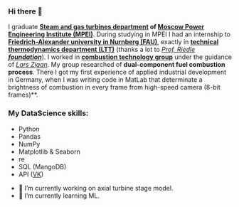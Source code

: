 ### Hi there 👋

I graduate **[Steam and gas turbines department](https://mpei.ru/lang/en/structure/Power_Machinery_and_Mechanics/sgt/Pages/default.aspx) of [Moscow Power Engineering Institute (MPEI)](https://mpei.ru/lang/en/Pages/default.aspx)**. During studying in MPEI I had an internship to **[Friedrich-Alexander university in Nurnberg (FAU)](https://www.fau.eu/)**, exactly in **[technical thermodynamics department (LTT)](https://www.ltt.tf.fau.de/)** (thanks a lot to *[Prof. Riedle](https://www.ltt.tf.fau.de/person/klaus-riedle/) **[foundation](https://mpei.ru/internationalactivities/international_programs_for_students_MPEI/Pages/Ridle.aspx)***). I worked in **[combustion technology group](https://www.ltt.tf.fau.de/forschung/arbeitsgruppen/verbrennungstechnik/)** under the guidance of *[Lars Zigan](https://www.ltt.tf.fau.de/person/lars-zigan/)*. My group researched of **dual-component fuel combustion process**. There I got my first experience of applied industrial development in Germany, when I was writing code in MatLab that determinate a brightness of combustion in every frame from high-speed camera (8-bit frames)**.

### My DataScience skills:

* Python
* Pandas
* NumPy
* Matplotlib & Seaborn
* re
* SQL (MangoDB)
* API ([VK](https://vk.com/))

- 🔭 I’m currently working on axial turbine stage model.
- 🌱 I’m currently learning ML.

<!--
**BreeZ27/BreeZ27** is a ✨ _special_ ✨ repository because its `README.md` (this file) appears on your GitHub profile.

Here are some ideas to get you started:

- 🔭 I’m currently working on ...
- 🌱 I’m currently learning ...
- 👯 I’m looking to collaborate on ...
- 🤔 I’m looking for help with ...
- 💬 Ask me about ...
- 📫 How to reach me: ...
- 😄 Pronouns: ...
- ⚡ Fun fact: ...
-->
